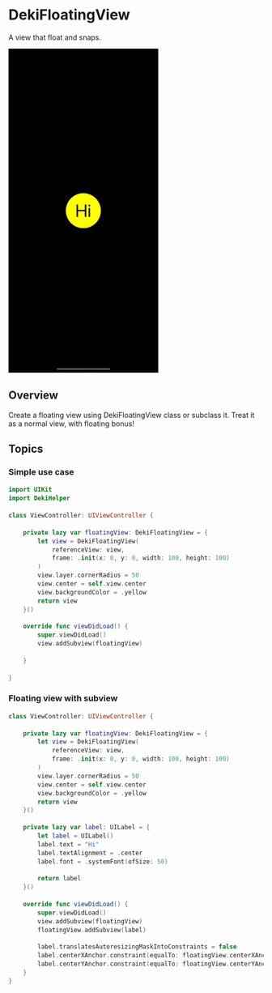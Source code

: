 # DekiFloatingView

A view that float and snaps.

![dekifloatingview](./Documentation.docc/Resources/dekifloatingview-p.gif)

## Overview

Create a floating view using DekiFloatingView class or subclass it. Treat it as a normal view, with floating bonus!

## Topics

### Simple use case

```swift
import UIKit
import DekiHelper

class ViewController: UIViewController {

    private lazy var floatingView: DekiFloatingView = {
        let view = DekiFloatingView(
            referenceView: view,
            frame: .init(x: 0, y: 0, width: 100, height: 100)
        )
        view.layer.cornerRadius = 50
        view.center = self.view.center
        view.backgroundColor = .yellow
        return view
    }()
    
    override func viewDidLoad() {
        super.viewDidLoad()
        view.addSubview(floatingView)

    }

}
```

### Floating view with subview

```swift
class ViewController: UIViewController {

    private lazy var floatingView: DekiFloatingView = {
        let view = DekiFloatingView(
            referenceView: view,
            frame: .init(x: 0, y: 0, width: 100, height: 100)
        )
        view.layer.cornerRadius = 50
        view.center = self.view.center
        view.backgroundColor = .yellow
        return view
    }()

    private lazy var label: UILabel = {
        let label = UILabel()
        label.text = "Hi"
        label.textAlignment = .center
        label.font = .systemFont(ofSize: 50)
        
        return label
    }()
    
    override func viewDidLoad() {
        super.viewDidLoad()
        view.addSubview(floatingView)
        floatingView.addSubview(label)
        
        label.translatesAutoresizingMaskIntoConstraints = false
        label.centerXAnchor.constraint(equalTo: floatingView.centerXAnchor).isActive = true
        label.centerYAnchor.constraint(equalTo: floatingView.centerYAnchor).isActive = true
    }
}

```

